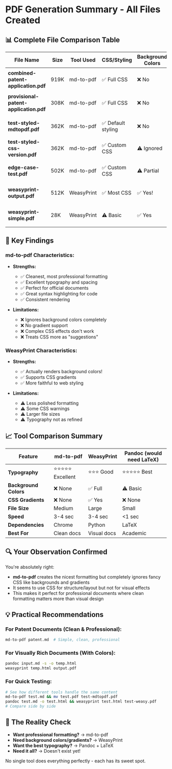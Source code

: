 # PDF Generation Summary - All Files Created

## 📊 Complete File Comparison Table

| File Name | Size | Tool Used | CSS/Styling | Background Colors | Gradients | Overall Quality | Use Case |
|-----------|------|-----------|-------------|-------------------|-----------|-----------------|----------|
| **combined-patent-application.pdf** | 919K | md-to-pdf | ✅ Full CSS | ❌ No | ❌ No | ⭐⭐⭐⭐ Clean, professional | Patent filing |
| **provisional-patent-application.pdf** | 308K | md-to-pdf | ✅ Full CSS | ❌ No | ❌ No | ⭐⭐⭐⭐ Clean, professional | USPTO submission |
| **test-styled-mdtopdf.pdf** | 362K | md-to-pdf | ✅ Default styling | ❌ No | ❌ No | ⭐⭐⭐⭐⭐ Best formatting | General documents |
| **test-styled-css-version.pdf** | 362K | md-to-pdf | ✅ Custom CSS | ⚠️ Ignored | ⚠️ Ignored | ⭐⭐⭐⭐ Good structure | Styled documents |
| **edge-case-test.pdf** | 502K | md-to-pdf | ✅ Custom CSS | ⚠️ Partial | ⚠️ Partial | ⭐⭐⭐ Complex content | Testing limits |
| **weasyprint-output.pdf** | 512K | WeasyPrint | ✅ Most CSS | ✅ Yes! | ✅ Yes! | ⭐⭐⭐ Visual but rough | CSS-heavy docs |
| **weasyprint-simple.pdf** | 28K | WeasyPrint | ⚠️ Basic | ✅ Yes | ❌ No | ⭐⭐⭐ Simple, works | Basic documents |

## 🎯 Key Findings

### md-to-pdf Characteristics:
- **Strengths:**
  - ✅ Cleanest, most professional formatting
  - ✅ Excellent typography and spacing
  - ✅ Perfect for official documents
  - ✅ Great syntax highlighting for code
  - ✅ Consistent rendering
  
- **Limitations:**
  - ❌ Ignores background colors completely
  - ❌ No gradient support
  - ❌ Complex CSS effects don't work
  - ❌ Treats CSS more as "suggestions"

### WeasyPrint Characteristics:
- **Strengths:**
  - ✅ Actually renders background colors!
  - ✅ Supports CSS gradients
  - ✅ More faithful to web styling
  
- **Limitations:**
  - ⚠️ Less polished formatting
  - ⚠️ Some CSS warnings
  - ⚠️ Larger file sizes
  - ⚠️ Typography not as refined

## 📈 Tool Comparison Summary

| Feature | md-to-pdf | WeasyPrint | Pandoc (would need LaTeX) |
|---------|-----------|------------|---------------------------|
| **Typography** | ⭐⭐⭐⭐⭐ Excellent | ⭐⭐⭐ Good | ⭐⭐⭐⭐⭐ Best |
| **Background Colors** | ❌ None | ✅ Full | ⚠️ Basic |
| **CSS Gradients** | ❌ None | ✅ Yes | ❌ None |
| **File Size** | Medium | Large | Small |
| **Speed** | 3-4 sec | 3-4 sec | <1 sec |
| **Dependencies** | Chrome | Python | LaTeX |
| **Best For** | Clean docs | Visual docs | Academic |

## 🔍 Your Observation Confirmed

You're absolutely right:
- **md-to-pdf** creates the nicest formatting but completely ignores fancy CSS like backgrounds and gradients
- It seems to use CSS for structure/layout but not for visual effects
- This makes it perfect for professional documents where clean formatting matters more than visual design

## 💡 Practical Recommendations

### For Patent Documents (Clean & Professional):
```bash
md-to-pdf patent.md  # Simple, clean, professional
```

### For Visually Rich Documents (With Colors):
```bash
pandoc input.md -s -o temp.html
weasyprint temp.html output.pdf
```

### For Quick Testing:
```bash
# See how different tools handle the same content
md-to-pdf test.md && mv test.pdf test-mdtopdf.pdf
pandoc test.md -o test.html && weasyprint test.html test-weasy.pdf
# Compare side by side
```

## 🎨 The Reality Check

- **Want professional formatting?** → md-to-pdf
- **Need background colors/gradients?** → WeasyPrint  
- **Want the best typography?** → Pandoc + LaTeX
- **Need it all?** → Doesn't exist yet!

No single tool does everything perfectly - each has its sweet spot.